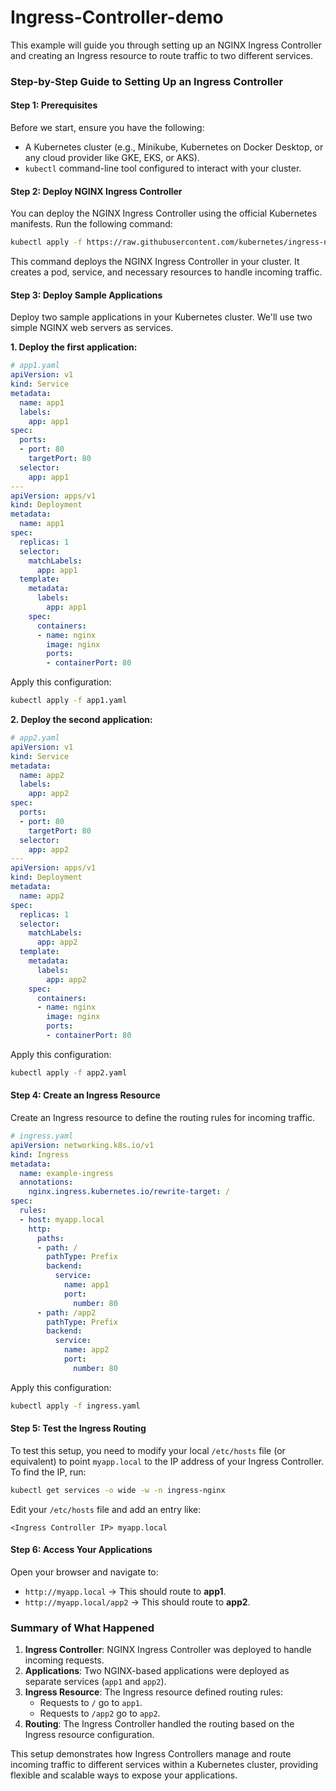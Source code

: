 # Ingress-Controller-demo

This example will guide you through setting up an NGINX Ingress Controller and creating an Ingress resource to route traffic to two different services.

### **Step-by-Step Guide to Setting Up an Ingress Controller**

#### **Step 1: Prerequisites**

Before we start, ensure you have the following:

- A Kubernetes cluster (e.g., Minikube, Kubernetes on Docker Desktop, or any cloud provider like GKE, EKS, or AKS).
- `kubectl` command-line tool configured to interact with your cluster.

#### **Step 2: Deploy NGINX Ingress Controller**

You can deploy the NGINX Ingress Controller using the official Kubernetes manifests. Run the following command:

```bash
kubectl apply -f https://raw.githubusercontent.com/kubernetes/ingress-nginx/main/deploy/static/provider/cloud/deploy.yaml
```

This command deploys the NGINX Ingress Controller in your cluster. It creates a pod, service, and necessary resources to handle incoming traffic.

#### **Step 3: Deploy Sample Applications**

Deploy two sample applications in your Kubernetes cluster. We'll use two simple NGINX web servers as services.

**1. Deploy the first application:**

```yaml
# app1.yaml
apiVersion: v1
kind: Service
metadata:
  name: app1
  labels:
    app: app1
spec:
  ports:
  - port: 80
    targetPort: 80
  selector:
    app: app1
---
apiVersion: apps/v1
kind: Deployment
metadata:
  name: app1
spec:
  replicas: 1
  selector:
    matchLabels:
      app: app1
  template:
    metadata:
      labels:
        app: app1
    spec:
      containers:
      - name: nginx
        image: nginx
        ports:
        - containerPort: 80
```

Apply this configuration:

```bash
kubectl apply -f app1.yaml
```

**2. Deploy the second application:**

```yaml
# app2.yaml
apiVersion: v1
kind: Service
metadata:
  name: app2
  labels:
    app: app2
spec:
  ports:
  - port: 80
    targetPort: 80
  selector:
    app: app2
---
apiVersion: apps/v1
kind: Deployment
metadata:
  name: app2
spec:
  replicas: 1
  selector:
    matchLabels:
      app: app2
  template:
    metadata:
      labels:
        app: app2
    spec:
      containers:
      - name: nginx
        image: nginx
        ports:
        - containerPort: 80
```

Apply this configuration:

```bash
kubectl apply -f app2.yaml
```

#### **Step 4: Create an Ingress Resource**

Create an Ingress resource to define the routing rules for incoming traffic.

```yaml
# ingress.yaml
apiVersion: networking.k8s.io/v1
kind: Ingress
metadata:
  name: example-ingress
  annotations:
    nginx.ingress.kubernetes.io/rewrite-target: /
spec:
  rules:
  - host: myapp.local
    http:
      paths:
      - path: /
        pathType: Prefix
        backend:
          service:
            name: app1
            port:
              number: 80
      - path: /app2
        pathType: Prefix
        backend:
          service:
            name: app2
            port:
              number: 80
```

Apply this configuration:

```bash
kubectl apply -f ingress.yaml
```

#### **Step 5: Test the Ingress Routing**

To test this setup, you need to modify your local `/etc/hosts` file (or equivalent) to point `myapp.local` to the IP address of your Ingress Controller. To find the IP, run:

```bash
kubectl get services -o wide -w -n ingress-nginx
```

Edit your `/etc/hosts` file and add an entry like:

```plaintext
<Ingress Controller IP> myapp.local
```

#### **Step 6: Access Your Applications**

Open your browser and navigate to:

- `http://myapp.local` → This should route to **app1**.
- `http://myapp.local/app2` → This should route to **app2**.

### **Summary of What Happened**

1. **Ingress Controller**: NGINX Ingress Controller was deployed to handle incoming requests.
2. **Applications**: Two NGINX-based applications were deployed as separate services (`app1` and `app2`).
3. **Ingress Resource**: The Ingress resource defined routing rules:
   - Requests to `/` go to `app1`.
   - Requests to `/app2` go to `app2`.
4. **Routing**: The Ingress Controller handled the routing based on the Ingress resource configuration.

This setup demonstrates how Ingress Controllers manage and route incoming traffic to different services within a Kubernetes cluster, providing flexible and scalable ways to expose your applications.
